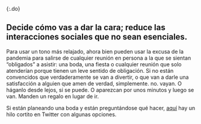 {:.do}
## Decide cómo vas a dar la cara; reduce las interacciones sociales que no sean esenciales.

Para usar un tono más relajado, ahora bien pueden usar la excusa de la pandemia para salirse de cualquier reunión en persona a la que se sientan “obligados” a asistir: una boda, una fiesta o cualquier reunión que solo atenderían porque tienen un leve sentido de obligación. Si no están convencidos que verdaderamente se van a divertir, o que van a darle una satisfacción a alguien que amen de verdad, simplemente. no. vayan. O háganlo desde lejos, si se puede. O aparezcan por unos minutos y luego se van. Manden un regalo en lugar de ir. 
 
Si están planeando una boda y están preguntándose qué hacer, [aquí](https://twitter.com/figgyjam/status/1236997165626478593) hay un hilo cortito en Twitter con algunas opciones.
